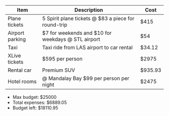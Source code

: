 |Item|Description|Cost|
|----|-----------|----|
|Plane tickets|5 Spirit plane tickets @ $83 a piece for round-trip|$415|
|Airport parking|$7 for weekends and $10 for weekdays @ STL airport|$54|
|Taxi|Taxi ride from LAS airport to car rental|$34.12|
|XLive tickets|$595 per person|$2975|
|Rental car|Premium SUV|$935.93|
|Hotel rooms|@ Mandalay Bay $99 per person per night|$2475|

- Max budget:     $25000
- Total expenses:  $6889.05
- Budget left:    $18110.95
